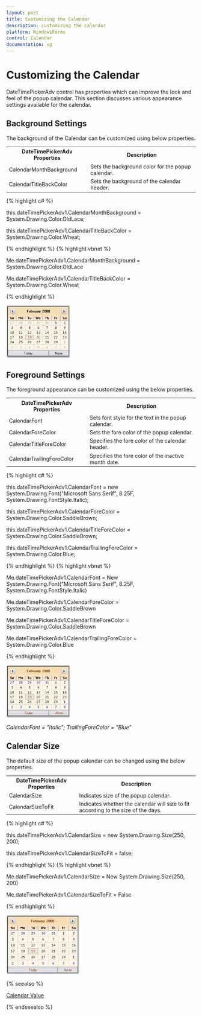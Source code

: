 ```yaml
---
layout: post
title: Customizing the Calendar
description: customizing the calendar
platform: WindowsForms
control: Calendar
documentation: ug
---
```

# Customizing the Calendar

DateTimePickerAdv control has properties which can improve the look and feel of the popup calendar. This section discusses various appearance settings available for the calendar.

## Background Settings

The background of the Calendar can be customized using below properties.


<table>
<tr>
<th>
DateTimePickerAdv  Properties</th><th>
Description</th></tr>
<tr>
<td>
CalendarMonthBackground</td><td>
Sets the background color for the popup calendar.</td></tr>
<tr>
<td>
CalendarTitleBackColor</td><td>
Sets the background of the calendar header.</td></tr>
</table>




{% highlight c#  %}

this.dateTimePickerAdv1.CalendarMonthBackground = System.Drawing.Color.OldLace;

this.dateTimePickerAdv1.CalendarTitleBackColor = System.Drawing.Color.Wheat;



{% endhighlight   %}
{% highlight vbnet  %}


Me.dateTimePickerAdv1.CalendarMonthBackground = System.Drawing.Color.OldLace

Me.dateTimePickerAdv1.CalendarTitleBackColor = System.Drawing.Color.Wheat

{% endhighlight  %}

![](Calendar_Images/Overview_img203.jpeg) 



## Foreground Settings

The foreground appearance can be customized using the below properties.


<table>
<tr>
<th>
DateTimePickerAdv  Properties</th><th>
Description</th></tr>
<tr>
<td>
CalendarFont</td><td>
Sets font style for the text in the popup calendar.</td></tr>
<tr>
<td>
CalendarForeColor</td><td>
Sets the fore color of the popup calendar.</td></tr>
<tr>
<td>
CalendarTitleForeColor</td><td>
Specifies the fore color of the calendar header.</td></tr>
<tr>
<td>
CalendarTrailingForeColor</td><td>
Specifies the fore color of the inactive month date.</td></tr>
</table>



{% highlight c#  %}


this.dateTimePickerAdv1.CalendarFont = new System.Drawing.Font("Microsoft Sans Serif", 8.25F, System.Drawing.FontStyle.Italic);

this.dateTimePickerAdv1.CalendarForeColor = System.Drawing.Color.SaddleBrown;

this.dateTimePickerAdv1.CalendarTitleForeColor = System.Drawing.Color.SaddleBrown;

this.dateTimePickerAdv1.CalendarTrailingForeColor = System.Drawing.Color.Blue;

{% endhighlight   %}
{% highlight vbnet  %}





Me.dateTimePickerAdv1.CalendarFont = New System.Drawing.Font("Microsoft Sans Serif", 8.25F, System.Drawing.FontStyle.Italic) 

Me.dateTimePickerAdv1.CalendarForeColor = System.Drawing.Color.SaddleBrown 

Me.dateTimePickerAdv1.CalendarTitleForeColor = System.Drawing.Color.SaddleBrown 

Me.dateTimePickerAdv1.CalendarTrailingForeColor = System.Drawing.Color.Blue

{% endhighlight  %}

![](Calendar_Images/Overview_img204.jpeg) 



_CalendarFont = "Italic"; TrailingForeColor = "Blue"_

## Calendar Size

The default size of the popup calendar can be changed using the below properties.


<table>
<tr>
<th>
DateTimePickerAdv  Properties</th><th>
Description</th></tr>
<tr>
<td>
CalendarSize</td><td>
Indicates size of the popup calendar.</td></tr>
<tr>
<td>
CalendarSizeToFit</td><td>
Indicates whether the calendar will size to fit according to the size of the days.</td></tr>
</table>




{% highlight c#  %}

this.dateTimePickerAdv1.CalendarSize = new System.Drawing.Size(250, 200);

this.dateTimePickerAdv1.CalendarSizeToFit = false;


{% endhighlight   %}
{% highlight vbnet  %}




Me.dateTimePickerAdv1.CalendarSize = New System.Drawing.Size(250, 200)

Me.dateTimePickerAdv1.CalendarSizeToFit = False

{% endhighlight  %}

![](Calendar_Images/Overview_img205.jpeg)



{% seealso %}

[Calendar Value](http://docs.syncfusion.com/windowsforms/calendar/calendar-value)

{% endseealso %}